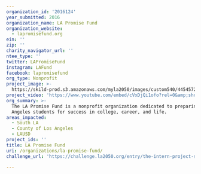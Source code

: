 ```yaml
---
organization_id: '2016124'
year_submitted: 2016
organization_name: LA Promise Fund
organization_website:
  - lapromisefund.org
ein: ''
zip: ''
charity_navigator_url: ''
ntee_type: ''
twitter: LAPromiseFund
instagram: LAFund
facebook: lapromisefund
org_type: Nonprofit
project_image: >-
  https://skild-prod.s3.amazonaws.com/myla2050/images/custom540/4454572955741-team91.png
project_video: 'https://www.youtube.com/embed/cVxDjQi1ofo?rel=0&amp;showinfo=0'
org_summary: >-
  The LA Promise Fund is a nonprofit organization dedicated to preparing Los
  Angeles students for success in college, career, and life.
areas_impacted:
  - South LA
  - County of Los Angeles
  - LAUSD
project_ids: ''
title: LA Promise Fund
uri: /organizations/la-promise-fund/
challenge_url: 'https://challenge.la2050.org/entry/the-intern-project-slate-z-expansion'

---
```

